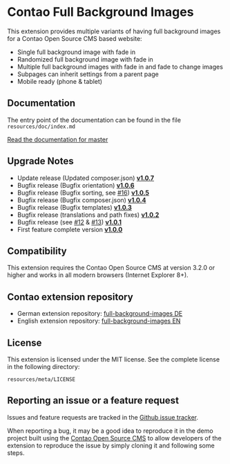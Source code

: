 Contao Full Background Images
==============

This extension provides multiple variants of having full background images for a Contao Open Source CMS based website:

* Single full background image with fade in
* Randomized full background image with fade in
* Multiple full background images with fade in and fade to change images
* Subpages can inherit settings from a parent page
* Mobile ready (phone & tablet)

Documentation
-------------

The entry point of the documentation can be found in the file `resources/doc/index.md`

[Read the documentation for master](https://github.com/1up-lab/contao-full-background-images/blob/master/resources/doc/index.md)

Upgrade Notes
-------------
* Update release (Updated composer.json) **[v1.0.7](https://github.com/1up-lab/contao-full-background-images/releases/tag/v1.0.7)**
* Bugfix release (Bugfix orientation) **[v1.0.6](https://github.com/1up-lab/contao-full-background-images/releases/tag/v1.0.6)**
* Bugfix release (Bugfix sorting, see [#16](https://github.com/1up-lab/contao-full-background-images/issues/16)) **[v1.0.5](https://github.com/1up-lab/contao-full-background-images/releases/tag/v1.0.5)**
* Bugfix release (Bugfix composer.json) **[v1.0.4](https://github.com/1up-lab/contao-full-background-images/releases/tag/v1.0.4)** 
* Bugfix release (Bugfix templates) **[v1.0.3](https://github.com/1up-lab/contao-full-background-images/releases/tag/v1.0.3)** 
* Bugfix release (translations and path fixes) **[v1.0.2](https://github.com/1up-lab/contao-full-background-images/releases/tag/v1.0.2)** 
* Bugfix release (see [#12](https://github.com/1up-lab/contao-full-background-images/issues/12) & [#13](https://github.com/1up-lab/contao-full-background-images/issues/13)) **[v1.0.1](https://github.com/1up-lab/contao-full-background-images/releases/tag/v1.0.1)** 
* First feature complete version **[v1.0.0](https://github.com/1up-lab/contao-full-background-images/releases/tag/v1.0.0)**

Compatibility
-------------

This extension requires the Contao Open Source CMS at version 3.2.0 or higher and works in all modern browsers (Internet Explorer 8+).

Contao extension repository
---------------------------

* German extension repository: [full-background-images DE](https://contao.org/de/extension-list/view/full-background-images.de.html)
* English extension repository: [full-background-images EN](https://contao.org/en/extension-list/view/full-background-images.en.html)

License
-------

This extension is licensed under the MIT license. See the complete license in the following directory:

    resources/meta/LICENSE

Reporting an issue or a feature request
---------------------------------------

Issues and feature requests are tracked in the [Github issue tracker](https://github.com/1up-lab/contao-full-background-images/issues).

When reporting a bug, it may be a good idea to reproduce it in the demo project
built using the [Contao Open Source CMS](https://github.com/contao/core)
to allow developers of the extension to reproduce the issue by simply cloning it
and following some steps.
